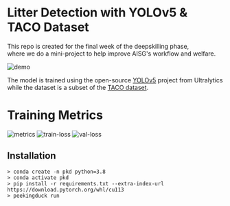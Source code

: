 # Litter Detection with YOLOv5 & TACO Dataset

This repo is created for the final week of the deepskilling phase, <br>
where we do a mini-project to help improve AISG's workflow and welfare. <br>

![demo](https://user-images.githubusercontent.com/93126390/211184416-672dfd94-9876-4329-a74d-5e8109dac99e.jpg)

The model is trained using the open-source [YOLOv5](https://github.com/ultralytics/yolov5) project from Ultralytics while the dataset is a subset of the [TACO dataset](https://github.com/pedropro/TACO).

# Training Metrics

![metrics](https://user-images.githubusercontent.com/93126390/211184435-0c69c87c-6465-4819-98c4-e899b7325f35.jpg)
![train-loss](https://user-images.githubusercontent.com/93126390/211184438-5d7a0da5-4979-4de8-bfe6-55f6c2fdeb95.png)
![val-loss](https://user-images.githubusercontent.com/93126390/211184439-9c5c17e9-a77d-48f4-9030-a4e1127e827b.png)

Installation
------------
```
> conda create -n pkd python=3.8
> conda activate pkd
> pip install -r requirements.txt --extra-index-url https://download.pytorch.org/whl/cu113
> peekingduck run
```
